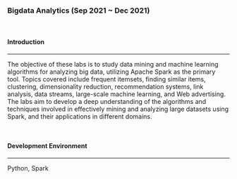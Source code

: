 ### **Bigdata Analytics** (Sep 2021 ~ Dec 2021)

<br>

#### **Introduction**

---

The objective of these labs is to study data mining and machine learning algorithms for analyzing big data, utilizing Apache Spark as the primary tool. Topics covered include frequent itemsets, finding similar items, clustering, dimensionality reduction, recommendation systems, link analysis, data streams, large-scale machine learning, and Web advertising. The labs aim to develop a deep understanding of the algorithms and techniques involved in effectively mining and analyzing large datasets using Spark, and their applications in different domains.

<br>

#### **Development Environment**

---

Python, Spark
